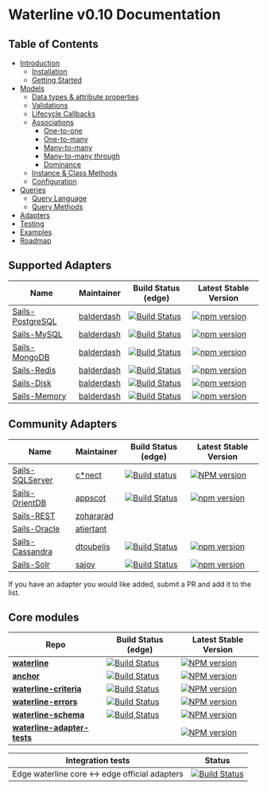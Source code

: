 # Waterline v0.10 Documentation

## Table of Contents

* [Introduction](http://sailsjs.com/docs/concepts/models-and-orm/standalone-waterline-usage)
  * [Installation](http://sailsjs.com/docs/concepts/models-and-orm/standalone-waterline-usage)
  * [Getting Started](http://sailsjs.com/docs/concepts/models-and-orm/standalone-waterline-usage)
* [Models](http://sailsjs.com/docs/concepts/models-and-orm/models)
  * [Data types & attribute properties](http://sailsjs.com/docs/concepts/models-and-orm/attributes)
  * [Validations](http://sailsjs.com/docs/concepts/models-and-orm/validations)
  * [Lifecycle Callbacks](http://sailsjs.com/docs/concepts/models-and-orm/lifecycle-callbacks)
  * [Associations](http://sailsjs.com/docs/concepts/models-and-orm/associations)
    - [One-to-one](http://sailsjs.com/docs/concepts/models-and-orm/associations/one-to-one)
    - [One-to-many](http://sailsjs.com/docs/concepts/models-and-orm/associations/one-to-many)
    - [Many-to-many](http://sailsjs.com/docs/concepts/models-and-orm/associations/many-to-many)
    - [Many-to-many through](http://sailsjs.com/docs/concepts/models-and-orm/associations/through-associations)
    - [Dominance](http://sailsjs.com/docs/concepts/models-and-orm/associations/dominance)
  * [Instance & Class Methods](models/instance-class-methods.md)
  * [Configuration](http://sailsjs.com/docs/concepts/models-and-orm/model-settings)
* [Queries](http://sailsjs.com/docs/concepts/models-and-orm/queries)
  * [Query Language](http://sailsjs.com/docs/concepts/models-and-orm/query-language)
  * [Query Methods](queries/query-methods.md)
* [Adapters](adapters/adapters.md)
* [Testing](http://sailsjs.com/docs/concepts/testing)
* [Examples](examples/examples.md)
* [Roadmap](ROADMAP.md)

## Supported Adapters

|    Name                                                                         | Maintainer                                   | Build Status (edge)                                                                                                                         | Latest Stable Version                                                                                     |
|---------------------------------------------------------------------------------|----------------------------------------------|---------------------------------------------------------------------------------------------------------------------------------------------|-----------------------------------------------------------------------------------------------------------|
| [Sails-PostgreSQL](https://github.com/balderdashy/sails-postgresql)             | [balderdash](https://github.com/balderdashy) | [![Build Status](https://travis-ci.org/balderdashy/sails-postgresql.svg?branch=master)](https://travis-ci.org/balderdashy/sails-postgresql) | [![npm version](https://badge.fury.io/js/sails-postgresql.svg)](http://badge.fury.io/js/sails-postgresql) |
| [Sails-MySQL](https://github.com/balderdashy/sails-mysql)                       | [balderdash](https://github.com/balderdashy) | [![Build Status](https://travis-ci.org/balderdashy/sails-mysql.svg?branch=master)](https://travis-ci.org/balderdashy/sails-mysql)           | [![npm version](https://badge.fury.io/js/sails-mysql.svg)](http://badge.fury.io/js/sails-mysql)           |
| [Sails-MongoDB](https://github.com/balderdashy/sails-mongo)                     | [balderdash](https://github.com/balderdashy) | [![Build Status](https://travis-ci.org/balderdashy/sails-mongo.svg?branch=master)](https://travis-ci.org/balderdashy/sails-mongo)           | [![npm version](https://badge.fury.io/js/sails-mongo.svg)](http://badge.fury.io/js/sails-mongo)           |
| [Sails-Redis](https://github.com/balderdashy/sails-redis)                       | [balderdash](https://github.com/balderdashy) | [![Build Status](https://travis-ci.org/balderdashy/sails-redis.svg?branch=master)](https://travis-ci.org/balderdashy/sails-redis)           | [![npm version](https://badge.fury.io/js/sails-redis.svg)](http://badge.fury.io/js/sails-redis) 
| [Sails-Disk](https://github.com/balderdashy/sails-disk)                         | [balderdash](https://github.com/balderdashy) | [![Build Status](https://travis-ci.org/balderdashy/sails-disk.svg?branch=master)](https://travis-ci.org/balderdashy/sails-disk)             | [![npm version](https://badge.fury.io/js/sails-disk.svg)](http://badge.fury.io/js/sails-disk) 
| [Sails-Memory](https://github.com/balderdashy/sails-memory)                     | [balderdash](https://github.com/balderdashy) | [![Build Status](https://travis-ci.org/balderdashy/sails-memory.svg?branch=master)](https://travis-ci.org/balderdashy/sails-memory)         | [![npm version](https://badge.fury.io/js/sails-memory.svg)](http://badge.fury.io/js/sails-memory) 

## Community Adapters

|    Name                                                                         | Maintainer                                   | Build Status (edge)                                                                                                                         | Latest Stable Version                                                                                     |
|---------------------------------------------------------------------------------|----------------------------------------------|---------------------------------------------------------------------------------------------------------------------------------------------|-----------------------------------------------------------------------------------------------------------|
| [Sails-SQLServer](https://github.com/cnect/sails-sqlserver)                     | [c*nect](https://github.com/cnect)           | [![Build status](https://img.shields.io/circleci/project/cnect/sails-sqlserver.svg?style=flat-square)](https://circleci.com/gh/cnect/sails-sqlserver) | [![NPM version](https://img.shields.io/npm/v/sails-sqlserver.svg?style=flat-square)](https://npmjs.org/package/sails-sqlserver)|
| [Sails-OrientDB](https://github.com/appscot/sails-orientdb)                     | [appscot](https://github.com/appscot)        | [![Build Status](https://travis-ci.org/appscot/sails-orientdb.svg?branch=master)](https://travis-ci.org/appscot/sails-orientdb)             | [![npm version](https://badge.fury.io/js/sails-orientdb.svg)](http://badge.fury.io/js/sails-orientdb)|
| [Sails-REST](https://github.com/zohararad/sails-rest)                           | [zohararad](https://github.com/zohararad)    |||
| [Sails-Oracle](https://github.com/atiertant/sails-oracle)                       | [atiertant](https://github.com/atiertant)    |||
| [Sails-Cassandra](https://github.com/dtoubelis/sails-cassandra)                 | [dtoubelis](https://github.com/dtoubelis)    | [![Build Status](https://travis-ci.org/dtoubelis/sails-cassandra.svg?branch=master)](https://travis-ci.org/dtoubelis/sails-cassandra) | [![npm version](https://badge.fury.io/js/sails-cassandra.svg)](http://badge.fury.io/js/sails-cassandra) |
| [Sails-Solr](https://github.com/sajov/sails-solr)                               | [sajov](https://github.com/sajov)            | [![Build Status](https://travis-ci.org/sajov/sails-solr.svg?branch=master)](https://travis-ci.org/sajov/sails-solr)                   | [![npm version](https://badge.fury.io/js/sails-solr.svg)](http://badge.fury.io/js/sails-solr) 

If you have an adapter you would like added, submit a PR and add it to the list.


## Core modules

| Repo          |  Build Status (edge)                  |  Latest Stable Version   |
|---------------|---------------------------------------|--------------------------|
| [**waterline**](http://github.com/balderdashy/waterline) | [![Build Status](https://travis-ci.org/balderdashy/waterline.svg?branch=master)](https://travis-ci.org/balderdashy/waterline) | [![NPM version](https://badge.fury.io/js/waterline.svg)](http://badge.fury.io/js/waterline) |
| [**anchor**](http://github.com/sailsjs/anchor) | [![Build Status](https://travis-ci.org/sailsjs/anchor.svg?branch=master)](https://travis-ci.org/sailsjs/anchor) | [![NPM version](https://badge.fury.io/js/anchor.svg)](http://badge.fury.io/js/anchor) |
| [**waterline-criteria**](http://github.com/balderdashy/waterline-criteria) | [![Build Status](https://travis-ci.org/balderdashy/waterline-criteria.svg?branch=master)](https://travis-ci.org/balderdashy/waterline-criteria) | [![NPM version](https://badge.fury.io/js/waterline-criteria.svg)](http://badge.fury.io/js/waterline-criteria) |
| [**waterline-errors**](http://github.com/vanetix/waterline-errors) | [![Build Status](https://travis-ci.org/vanetix/waterline-errors.svg?branch=master)](https://travis-ci.org/vanetix/waterline-errors) | [![NPM version](https://badge.fury.io/js/waterline-errors.svg)](http://badge.fury.io/js/waterline-errors) |
| [**waterline-schema**](http://github.com/balderdashy/waterline-schema) | [![Build Status](https://travis-ci.org/balderdashy/waterline-schema.svg?branch=master)](https://travis-ci.org/balderdashy/waterline-schema) | [![NPM version](https://badge.fury.io/js/waterline-schema.svg)](http://badge.fury.io/js/waterline-schema) |
| [**waterline-adapter-tests**](http://github.com/balderdashy/waterline-adapter-tests) |  | [![NPM version](https://badge.fury.io/js/waterline-adapter-tests.svg)](http://badge.fury.io/js/waterline-adapter-tests) |

| Integration tests | Status |
|-------------------|--------|
| Edge waterline core <-> edge official adapters | [![Build Status](https://travis-ci.org/balderdashy/waterline-adapter-tests.svg?branch=master)](https://travis-ci.org/balderdashy/waterline-adapter-tests) |

